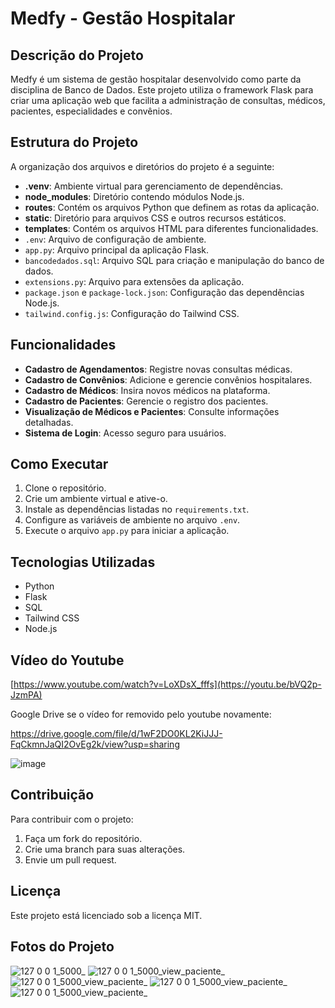 
# Medfy - Gestão Hospitalar

## Descrição do Projeto
Medfy é um sistema de gestão hospitalar desenvolvido como parte da disciplina de Banco de Dados. Este projeto utiliza o framework Flask para criar uma aplicação web que facilita a administração de consultas, médicos, pacientes, especialidades e convênios.

## Estrutura do Projeto
A organização dos arquivos e diretórios do projeto é a seguinte:

- **.venv**: Ambiente virtual para gerenciamento de dependências.
- **node_modules**: Diretório contendo módulos Node.js.
- **routes**: Contém os arquivos Python que definem as rotas da aplicação.
- **static**: Diretório para arquivos CSS e outros recursos estáticos.
- **templates**: Contém os arquivos HTML para diferentes funcionalidades.
- `.env`: Arquivo de configuração de ambiente.
- `app.py`: Arquivo principal da aplicação Flask.
- `bancodedados.sql`: Arquivo SQL para criação e manipulação do banco de dados.
- `extensions.py`: Arquivo para extensões da aplicação.
- `package.json` e `package-lock.json`: Configuração das dependências Node.js.
- `tailwind.config.js`: Configuração do Tailwind CSS.

## Funcionalidades
- **Cadastro de Agendamentos**: Registre novas consultas médicas.
- **Cadastro de Convênios**: Adicione e gerencie convênios hospitalares.
- **Cadastro de Médicos**: Insira novos médicos na plataforma.
- **Cadastro de Pacientes**: Gerencie o registro dos pacientes.
- **Visualização de Médicos e Pacientes**: Consulte informações detalhadas.
- **Sistema de Login**: Acesso seguro para usuários.

## Como Executar
1. Clone o repositório.
2. Crie um ambiente virtual e ative-o.
3. Instale as dependências listadas no `requirements.txt`.
4. Configure as variáveis de ambiente no arquivo `.env`.
5. Execute o arquivo `app.py` para iniciar a aplicação.

## Tecnologias Utilizadas
- Python
- Flask
- SQL
- Tailwind CSS
- Node.js

## Vídeo do Youtube
[https://www.youtube.com/watch?v=LoXDsX_fffs](https://youtu.be/bVQ2p-JzmPA)

Google Drive se o vídeo for removido pelo youtube novamente:

https://drive.google.com/file/d/1wF2DO0KL2KiJJJ-FqCkmnJaQI2OvEg2k/view?usp=sharing

![image](https://github.com/user-attachments/assets/27304062-89d5-4a4a-89e8-d408c998b37b)


## Contribuição
Para contribuir com o projeto:
1. Faça um fork do repositório.
2. Crie uma branch para suas alterações.
3. Envie um pull request.

## Licença
Este projeto está licenciado sob a licença MIT.

## Fotos do Projeto

![127 0 0 1_5000_](https://github.com/user-attachments/assets/d1b0aaed-2e17-4ab9-b333-d6e3b5b72170)
![127 0 0 1_5000_view_paciente_](https://github.com/user-attachments/assets/3520e5c0-0ca6-4368-9b15-0a86cb41144c)
![127 0 0 1_5000_view_paciente_](https://github.com/user-attachments/assets/2acdaeb0-cf07-4f36-aaba-57cbd2331c75)
![127 0 0 1_5000_view_paciente_](https://github.com/user-attachments/assets/73e5f5a8-57be-4c76-bf7d-0174845ba4d4)
![127 0 0 1_5000_view_paciente_](https://github.com/user-attachments/assets/b70ef6d3-f0da-4dcc-a97b-8c6a8251fec7)






